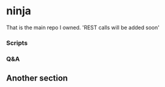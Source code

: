 # ninja

That is the main repo I owned.
'REST calls will be added soon'

### Scripts


### Q&A 

## Another section
